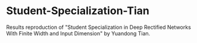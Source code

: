 # Student-Specialization-Tian
Results reproduction of "Student Specialization in Deep Rectified Networks With Finite Width and Input Dimension" by Yuandong Tian.
